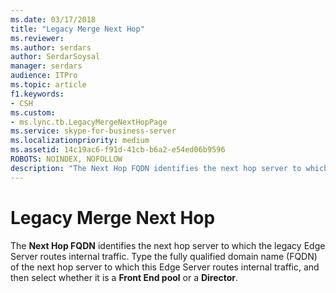 ```yaml
---
ms.date: 03/17/2018
title: "Legacy Merge Next Hop"
ms.reviewer: 
ms.author: serdars
author: SerdarSoysal
manager: serdars
audience: ITPro
ms.topic: article
f1.keywords:
- CSH
ms.custom:
- ms.lync.tb.LegacyMergeNextHopPage
ms.service: skype-for-business-server
ms.localizationpriority: medium
ms.assetid: 14c19ac6-f91d-41cb-b6a2-e54ed06b9596
ROBOTS: NOINDEX, NOFOLLOW
description: "The Next Hop FQDN identifies the next hop server to which the legacy Edge Server routes internal traffic. Type the fully qualified domain name (FQDN) of the next hop server to which this Edge Server routes internal traffic, and then select whether it is a Front End pool or a Director."
---
```


# Legacy Merge Next Hop
 
The **Next Hop FQDN** identifies the next hop server to which the legacy Edge Server routes internal traffic. Type the fully qualified domain name (FQDN) of the next hop server to which this Edge Server routes internal traffic, and then select whether it is a **Front End pool** or a **Director**. 
  


